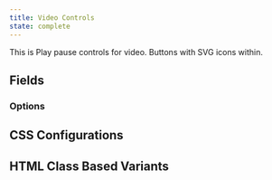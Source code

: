 ```yaml
---
title: Video Controls
state: complete
---
```


This is Play pause controls for video. Buttons with SVG icons within.

## Fields

### Options

## CSS Configurations

## HTML Class Based Variants
